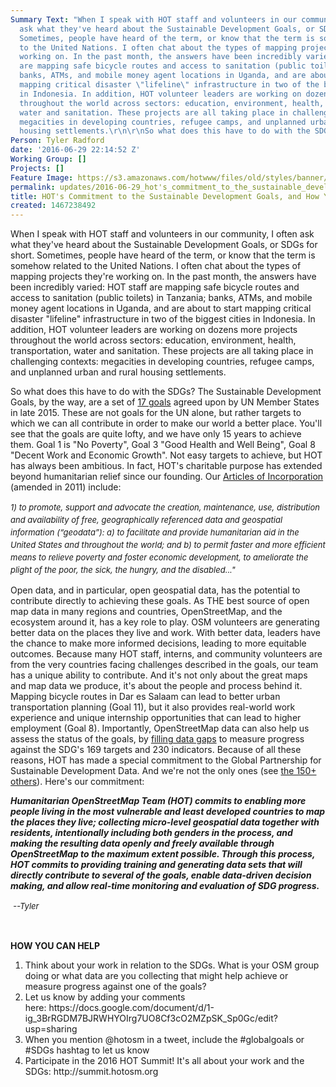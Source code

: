 ```yaml
---
Summary Text: "When I speak with HOT staff and volunteers in our community, I often
  ask what they've heard about the Sustainable Development Goals, or SDGs for short.
  Sometimes, people have heard of the term, or know that the term is somehow related
  to the United Nations. I often chat about the types of mapping projects they're
  working on. In the past month, the answers have been incredibly varied: HOT staff
  are mapping safe bicycle routes and access to sanitation (public toilets) in Tanzania;
  banks, ATMs, and mobile money agent locations in Uganda, and are about to start
  mapping critical disaster \"lifeline\" infrastructure in two of the biggest cities
  in Indonesia. In addition, HOT volunteer leaders are working on dozens more projects
  throughout the world across sectors: education, environment, health, transportation,
  water and sanitation. These projects are all taking place in challenging contexts:
  megacities in developing countries, refugee camps, and unplanned urban and rural
  housing settlements.\r\n\r\nSo what does this have to do with the SDGs?"
Person: Tyler Radford
date: '2016-06-29 22:14:52 Z'
Working Group: []
Projects: []
Feature Image: https://s3.amazonaws.com/hotwww/files/old/styles/banner/public/Chart_of_UN_Sustainable_Development_Goals.png
permalink: updates/2016-06-29_hot's_commitment_to_the_sustainable_development_goals_and_how_you_can_help
title: HOT's Commitment to the Sustainable Development Goals, and How You Can Help
created: 1467238492
---
```

<p>When I speak with HOT staff and volunteers in our community, I often ask what they've heard about the Sustainable Development Goals, or SDGs for short. Sometimes, people have heard of the term, or know that the term is somehow related to the United Nations. I often chat about the types of mapping projects they're working on. In the past month, the answers have been incredibly varied: HOT staff are mapping safe bicycle routes and access to sanitation (public toilets) in Tanzania; banks, ATMs, and mobile money agent locations in Uganda, and are about to start mapping critical disaster "lifeline" infrastructure in two of the biggest cities in Indonesia. In addition, HOT volunteer leaders are working on dozens more projects throughout the world across sectors: education, environment, health, transportation, water and sanitation. These projects are all taking place in challenging contexts: megacities in developing countries, refugee camps, and unplanned urban and rural housing settlements.</p><p>So what does this have to do with the SDGs? The Sustainable Development Goals, by the way, are a set of <a href="https://sustainabledevelopment.un.org/sdgs" target="_blank">17 goals</a>&nbsp;agreed upon by UN Member States in late 2015. These are not goals for the UN alone, but rather targets to which we can all contribute in order to make our world a better place. You'll see that the goals are quite lofty, and we have only 15 years to achieve them. Goal 1 is "No Poverty", Goal 3 "Good Health and Well Being", Goal 8 "Decent Work and Economic Growth". Not easy targets to achieve, but HOT has always been ambitious. In fact, HOT's charitable purpose has extended beyond humanitarian relief since our founding. Our <a href="https://hotosm.org/incorporation" target="_blank">Articles of Incorporation</a> (amended in 2011) include:</p><address><em style="font-size: 13.008px; line-height: 1.538em;">1) to promote, support and advocate the creation, maintenance, use, distribution and&nbsp;availability of free, geographically­ referenced data and geospatial information (“geodata”): a) to&nbsp;facilitate and provide humanitarian aid in the United States and throughout the world; and b) to&nbsp;permit faster and more efficient means to relieve poverty and foster economic development, to&nbsp;ameliorate the plight of the poor, the sick, the hungry, and the disabled...</em><span style="font-size: 13.008px; line-height: 1.538em;">"</span></address><p>Open data, and in particular, open geospatial data, has the potential to contribute directly to achieving these goals. As THE best source of open map data in many regions and countries, OpenStreetMap, and the ecosystem around it, has a key role to play. OSM volunteers are generating better data on the places they live and work. With better data, leaders have the chance to make more informed decisions, leading to more equitable outcomes. Because many HOT staff, interns, and community volunteers are from the very countries facing challenges described in the goals, our team has a unique ability to contribute. And it's not only about the great maps and map data we produce, it's about the people and process behind it. Mapping bicycle routes in Dar es Salaam can lead to better urban transportation planning (Goal 11), but it also provides real-world work experience and unique internship opportunities that can lead to higher employment (Goal 8). Importantly, OpenStreetMap data can also help us assess the status of the goals, by&nbsp;<a href="http://www.cgdev.org/blog/sdg-indicators-serious-gaps-abound-data-availability" target="_blank">filling data gaps</a> to measure progress against the SDG's 169 targets and 230 indicators. Because of all these reasons, HOT has made a special commitment to the Global Partnership for Sustainable Development Data. And we're not the only ones (see <a href="http://www.data4sdgs.org/commitments/" target="_blank">the 150+ others</a>). Here's our commitment:</p><p><em><strong>Humanitarian OpenStreetMap Team (HOT) commits to enabling more people living in the most vulnerable and least developed countries to map the places they live; collecting micro-level geospatial data together with residents, intentionally including both genders in the process, and making the resulting data openly and freely available through OpenStreetMap to the maximum extent possible. Through this process, HOT commits to providing training and generating data sets that will directly contribute to several of the goals, enable data-driven decision making, and allow real-time monitoring and evaluation of SDG progress.</strong></em></p><p>&nbsp;<em style="font-size: 13.008px; line-height: 20.0063px;">--Tyler</em></p><p>&nbsp;</p><p><strong>HOW YOU CAN HELP</strong></p><ol><li>Think about your work in relation to the SDGs. What is your OSM group doing or what data are you collecting that might help achieve or measure progress against one of the goals?</li><li>Let us know by adding your comments here:&nbsp;https://docs.google.com/document/d/1-ig_3BrRGDM7BJRWHYOIrg7UO8Cf3cO2MZpSK_Sp0Gc/edit?usp=sharing&nbsp;</li><li>When you mention @hotosm in a tweet, include the #globalgoals or #SDGs hashtag to let us know</li><li>Participate in the 2016 HOT Summit! It's all about your work and the SDGs: http://summit.hotosm.org</li></ol><p>&nbsp;</p><p>&nbsp;</p>
